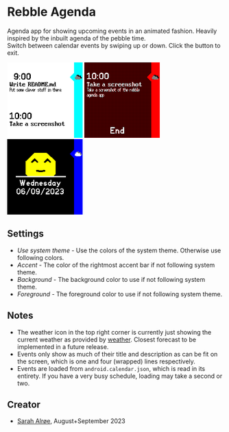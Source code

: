 # Rebble Agenda

Agenda app for showing upcoming events in an animated fashion.
Heavily inspired by the inbuilt agenda of the pebble time.  
Switch between calendar events by swiping up or down. Click the button to exit.

![Two events shown using the default light system theme](./screenshot_rebbleagenda_events.png)  ![The last event of the agenda shown using a custom red theme](./screenshot_rebbleagenda_customtheme.png)  ![An animated sun shows the day of the following events](./screenshot_rebbleagenda_sun.png)

## Settings

- *Use system theme* - Use the colors of the system theme. Otherwise use following colors.
- *Accent* - The color of the rightmost accent bar if not following system theme.
- *Background* - The background color to use if not following system theme.
- *Foreground* - The foreground color to use if not following system theme.

## Notes

- The weather icon in the top right corner is currently just showing the current weather as provided by [weather](https://github.com/espruino/BangleApps/blob/master/apps/weather/). Closest forecast to be implemented in a future release.
- Events only show as much of their title and description as can be fit on the screen, which is one and four (wrapped) lines respectively.
- Events are loaded from ```android.calendar.json```, which is read in its entirety. If you have a very busy schedule, loading may take a second or two.

## Creator

- [Sarah Alrøe](https://github.com/SarahAlroe), August+September 2023
